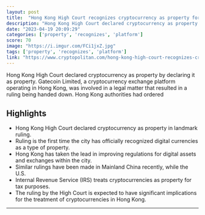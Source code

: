 ```yaml
---
layout: post
title:  "Hong Kong High Court recognizes cryptocurrency as property for the first time"
description: "Hong Kong High Court declared cryptocurrency as property by declaring it as property. Gatecoin Limited, a cryptocurrency exchange platform operating in Hong Kong, was involved in a legal matter that resulted in a ruling being handed down. Hong Kong authorities had ordered"
date: "2023-04-19 20:09:29"
categories: ['property', 'recognizes', 'platform']
score: 70
image: "https://i.imgur.com/FCi1jxZ.jpg"
tags: ['property', 'recognizes', 'platform']
link: "https://www.cryptopolitan.com/hong-kong-high-court-recognizes-cryptocurrency-as-property-for-the-first-time/"
---
```


Hong Kong High Court declared cryptocurrency as property by declaring it as property. Gatecoin Limited, a cryptocurrency exchange platform operating in Hong Kong, was involved in a legal matter that resulted in a ruling being handed down. Hong Kong authorities had ordered

## Highlights

- Hong Kong High Court declared cryptocurrency as property in landmark ruling.
- Ruling is the first time the city has officially recognized digital currencies as a type of property.
- Hong Kong has taken the lead in improving regulations for digital assets and exchanges within the city.
- Similar rulings have been made in Mainland China recently, while the U.S.
- Internal Revenue Service (IRS) treats cryptocurrencies as property for tax purposes.
- The ruling by the High Court is expected to have significant implications for the treatment of cryptocurrencies in Hong Kong.

---
